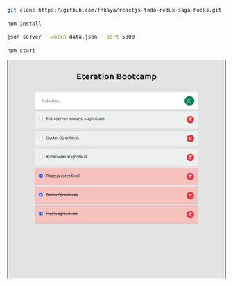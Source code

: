 ```bash
git clone https://github.com/fnkaya/reactjs-todo-redux-saga-hooks.git
```
```bash
npm install
```
```bash
json-server --watch data.json --port 5000
```
```bash
npm start
```


![todo-app](./public/todo.png)
